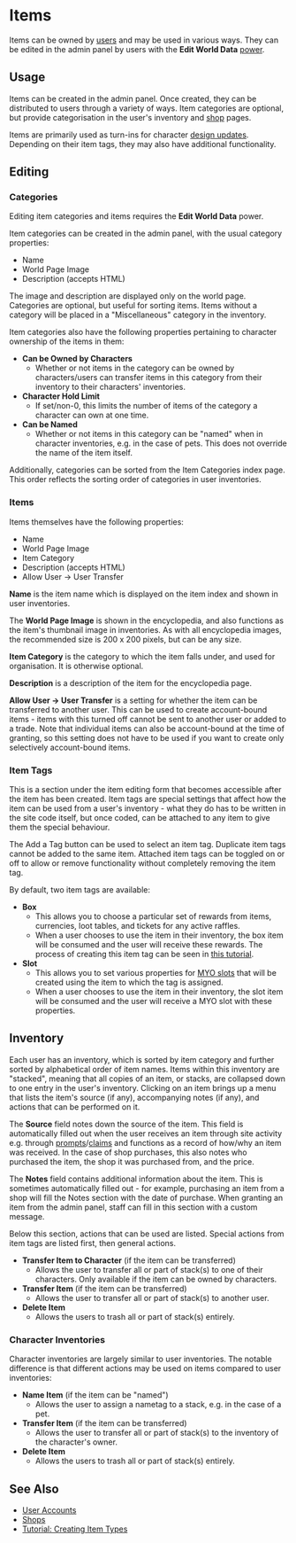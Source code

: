 # Items

Items can be owned by [users](user-accounts.md) and may be used in various ways. They can be edited in the admin panel by users with the **Edit World Data** [power](user-ranks.md).

## Usage

Items can be created in the admin panel. Once created, they can be distributed to users through a variety of ways. Item categories are optional, but provide categorisation in the user's inventory and [shop](shops.md) pages.

Items are primarily used as turn-ins for character [design updates](design-updates.md). Depending on their item tags, they may also have additional functionality.

## Editing

### Categories

Editing item categories and items requires the **Edit World Data** power.

Item categories can be created in the admin panel, with the usual category properties:

- Name
- World Page Image
- Description (accepts HTML)

The image and description are displayed only on the world page. Categories are optional, but useful for sorting items. Items without a category will be placed in a "Miscellaneous" category in the inventory.

Item categories also have the following properties pertaining to character ownership of the items in them:

- **Can be Owned by Characters**
    - Whether or not items in the category can be owned by characters/users can transfer items in this category from their inventory to their characters' inventories.
- **Character Hold Limit**
    - If set/non-0, this limits the number of items of the category a character can own at one time.
- **Can be Named**
    - Whether or not items in this category can be "named" when in character inventories, e.g. in the case of pets. This does not override the name of the item itself.

Additionally, categories can be sorted from the Item Categories index page. This order reflects the sorting order of categories in user inventories.

### Items

Items themselves have the following properties:

- Name
- World Page Image
- Item Category
- Description (accepts HTML)
- Allow User → User Transfer

**Name** is the item name which is displayed on the item index and shown in user inventories.

The **World Page Image** is shown in the encyclopedia, and also functions as the item's thumbnail image in inventories. As with all encyclopedia images, the recommended size is 200 x 200 pixels, but can be any size.

**Item Category** is the category to which the item falls under, and used for organisation. It is otherwise optional.

**Description** is a description of the item for the encyclopedia page.

**Allow User → User Transfer** is a setting for whether the item can be transferred to another user. This can be used to create account-bound items - items with this turned off cannot be sent to another user or added to a trade. Note that individual items can also be account-bound at the time of granting, so this setting does not have to be used if you want to create only selectively account-bound items.

### Item Tags

This is a section under the item editing form that becomes accessible after the item has been created. Item tags are special settings that affect how the item can be used from a user's inventory - what they do has to be written in the site code itself, but once coded, can be attached to any item to give them the special behaviour.

The Add a Tag button can be used to select an item tag. Duplicate item tags cannot be added to the same item. Attached item tags can be toggled on or off to allow or remove functionality without completely removing the item tag.

By default, two item tags are available:

- **Box**
    - This allows you to choose a particular set of rewards from items, currencies, loot tables, and tickets for any active raffles.
    - When a user chooses to use the item in their inventory, the box item will be consumed and the user will receive these rewards. The process of creating this item tag can be seen in [this tutorial](../guides/creating-item-types.md).
- **Slot**
    - This allows you to set various properties for [MYO slots](myo-slots.md) that will be created using the item to which the tag is assigned.
    - When a user chooses to use the item in their inventory, the slot item will be consumed and the user will receive a MYO slot with these properties.

## Inventory

Each user has an inventory, which is sorted by item category and further sorted by alphabetical order of item names.  Items within this inventory are "stacked", meaning that all copies of an item, or stacks, are collapsed down to one entry in the user's inventory. Clicking on an item brings up a menu that lists the item's source (if any), accompanying notes (if any), and actions that can be performed on it.

The **Source** field notes down the source of the item. This field is automatically filled out when the user receives an item through site activity e.g. through [prompts](prompts.md)/[claims](claims.md) and functions as a record of how/why an item was received. In the case of shop purchases, this also notes who purchased the item, the shop it was purchased from, and the price.

The **Notes** field contains additional information about the item. This is sometimes automatically filled out - for example, purchasing an item from a shop will fill the Notes section with the date of purchase. When granting an item from the admin panel, staff can fill in this section with a custom message.

Below this section, actions that can be used are listed. Special actions from item tags are listed first, then general actions.

- **Transfer Item to Character** (if the item can be transferred)
    - Allows the user to transfer all or part of stack(s) to one of their characters. Only available if the item can be owned by characters.
- **Transfer Item** (if the item can be transferred)
    - Allows the user to transfer all or part of stack(s) to another user.
- **Delete Item**
    - Allows the users to trash all or part of stack(s) entirely.

### Character Inventories

Character inventories are largely similar to user inventories. The notable difference is that different actions may be used on items compared to user inventories:

- **Name Item** (if the item can be "named")
    - Allows the user to assign a nametag to a stack, e.g. in the case of a pet.
- **Transfer Item** (if the item can be transferred)
    - Allows the user to transfer all or part of stack(s) to the inventory of the character's owner.
- **Delete Item**
    - Allows the users to trash all or part of stack(s) entirely.

## See Also

- [User Accounts](user-accounts.md)
- [Shops](shops.md)
- [Tutorial: Creating Item Types](../guides/creating-item-types.md)